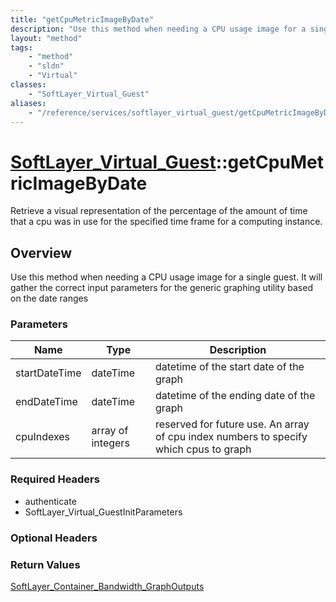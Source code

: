 ```yaml
---
title: "getCpuMetricImageByDate"
description: "Use this method when needing a CPU usage image for a single guest.  It will gather the correct input parameters for the... "
layout: "method"
tags:
    - "method"
    - "sldn"
    - "Virtual"
classes:
    - "SoftLayer_Virtual_Guest"
aliases:
    - "/reference/services/softlayer_virtual_guest/getCpuMetricImageByDate"
---
```

# [SoftLayer_Virtual_Guest](/reference/services/SoftLayer_Virtual_Guest)::getCpuMetricImageByDate

Retrieve a visual representation of the percentage of the amount of time that a cpu was in use for the specified time frame for a computing instance. 


## Overview 
Use this method when needing a CPU usage image for a single guest.  It will gather the correct input parameters for the generic graphing utility based on the date ranges 

### Parameters 
|Name | Type | Description |
| --- | --- | --- |
|startDateTime| dateTime| datetime of the start date of the graph|
|endDateTime| dateTime| datetime of the ending date of the graph|
|cpuIndexes| array of integers| reserved for future use. An array of cpu index numbers to specify which cpus to graph|


### Required Headers
* authenticate
* SoftLayer_Virtual_GuestInitParameters

### Optional Headers

### Return Values
<a href='/reference/datatypes/SoftLayer_Container_Bandwidth_GraphOutputs'>SoftLayer_Container_Bandwidth_GraphOutputs </a>

